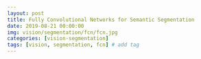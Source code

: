 ```yaml
---
layout: post
title: Fully Convolutional Networks for Semantic Segmentation
date: 2019-08-21 00:00:00
img: vision/segmentation/fcn/fcn.jpg
categories: [vision-segmentation] 
tags: [vision, segmentation, fcn] # add tag
---
```


